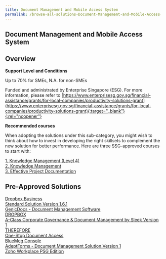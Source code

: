 ```yaml
---
title: Document Management and Mobile Access System
permalink: /browse-all-solutions-Document-Management-and-Mobile-Access-System/Document-Management-and-Mobile-Access-System
---
```


## Document Management and Mobile Access System
## Overview

**Support Level and Conditions**

Up to 70% for SMEs, N.A. for non-SMEs

Funded and administrated by Enterprise Singapore (ESG). For more information, please refer to
[https://www.enterprisesg.gov.sg/financial-assistance/grants/for-local-companies/productivity-solutions-grant](https://www.enterprisesg.gov.sg/financial-assistance/grants/for-local-companies/productivity-solutions-grant){:target="_blank"}{:rel="noopener"}

**Recommended courses**

When adopting the solutions under this sub-category, you might wish to think about how to invest in developing the right skillsets to complement the new solution for better performance. Here are three SSG-approved courses to start with:

<a href='https://courses.enterprisejobskills.gov.sg/Course_Internet/CourseDetail/Knowledge-Management-Level-4-Synchronous-elearning-2'  target='_blank' rel='noopener'>1. Knowledge Management (Level 4) </a><br>
<a href='https://courses.enterprisejobskills.gov.sg/Course_Internet/CourseDetail/Knowledge-Management-2'  target='_blank' rel='noopener'>2. Knowledge Management</a><br>
<a href='https://courses.enterprisejobskills.gov.sg/Course_Internet/CourseDetail/Effective-Project-Documentation-Synchronous-elearning-2'  target='_blank' rel='noopener'>3. Effective Project Documentation</a><br>

## Pre-Approved Solutions

<a href='/productivity-solutions-grant/solutionrepo/solution999' target='_blank'>Dropbox Business</a><br>
<a href='/productivity-solutions-grant/solutionrepo/solution1004' target='_blank'>Stendard Solution  Version 1.6.1</a><br>
<a href='/productivity-solutions-grant/solutionrepo/solution1411' target='_blank'>GenicDocs - Document Management Software</a><br>
<a href='/productivity-solutions-grant/solutionrepo/solution1546' target='_blank'>DROPBOX</a><br>
<a href='/productivity-solutions-grant/solutionrepo/solution1569' target='_blank'>A-Class Corporate Governance & Document Management by Sleek Version 1</a><br>
<a href='/productivity-solutions-grant/solutionrepo/solution1666' target='_blank'>THEREFORE</a><br>
<a href='/productivity-solutions-grant/solutionrepo/solution1969' target='_blank'>One-Stop Document Access</a><br>
<a href='/productivity-solutions-grant/solutionrepo/solution2185' target='_blank'>BlueMeg Console</a><br>
<a href='/productivity-solutions-grant/solutionrepo/solution2260' target='_blank'>AdeptForms - Document Management Solution Version 1</a><br>
<a href='/productivity-solutions-grant/solutionrepo/solution2580' target='_blank'>Zoho Workplace PSG Edition</a><br>
